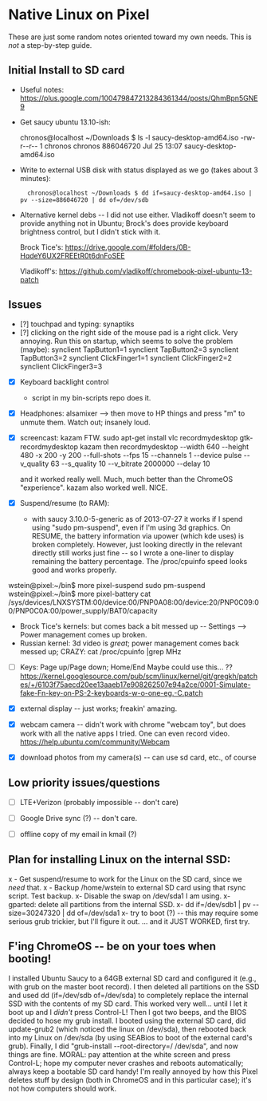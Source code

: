 # Native Linux on Pixel

These are just some random notes oriented toward my own needs.  This is *not* a step-by-step guide.

## Initial Install to SD card

- Useful notes: <https://plus.google.com/100479847213284361344/posts/QhmBpn5GNE9>

- Get saucy ubuntu 13.10-ish:

    chronos@localhost ~/Downloads $ ls -l saucy-desktop-amd64.iso -rw-r--r-- 1 chronos chronos 886046720 Jul 25 13:07 saucy-desktop-amd64.iso

- Write to external USB disk with status displayed as we go (takes about 3 minutes):

        chronos@localhost ~/Downloads $ dd if=saucy-desktop-amd64.iso | pv --size=886046720 | dd of=/dev/sdb

- Alternative kernel debs -- I did not use either.  Vladikoff doesn't seem to provide anything not in Ubuntu; Brock's does provide keyboard brightness control, but I didn't stick with it.

   Brock Tice's:  <https://drive.google.com/#folders/0B-HqdeY6UX2FREEtR0t6dnFoSEE>

   Vladikoff's:   <https://github.com/vladikoff/chromebook-pixel-ubuntu-13-patch>



## Issues

- [?] touchpad and typing: synaptiks
- [?] clicking on the right side of the mouse pad is a right click. Very annoying.  Run this on startup, which seems to solve the problem (maybe):
        synclient TapButton1=1
        synclient TapButton2=3
        synclient TapButton3=2
        synclient ClickFinger1=1
        synclient ClickFinger2=2
        synclient ClickFinger3=3
- [x] Keyboard backlight control
   - script in my bin-scripts repo does it.
- [x] Headphones:
    alsamixer --> then move to HP things and press "m" to unmute them.  Watch out; insanely loud.
- [x] screencast: kazam FTW.
        sudo apt-get install vlc recordmydesktop gtk-recordmydesktop kazam
    then
        recordmydesktop --width 640 --height 480 -x 200 -y 200 --full-shots --fps 15   --channels 1 --device pulse --v_quality 63 --s_quality 10 --v_bitrate 2000000   --delay 10

    and it worked really well. Much, much better than the ChromeOS "experience".
    kazam also worked well.  NICE.

- [x] Suspend/resume (to RAM):
   - with saucy 3.10.0-5-generic as of 2013-07-27 it works if I spend using "sudo pm-suspend", even if I'm using 3d graphics.
     On RESUME, the battery information via upower (which kde uses) is broken completely.  However, just looking directly
     in the relevant directly still works just fine -- so I wrote a one-liner to display remaining the battery percentage.
     The /proc/cpuinfo speed looks good and works properly.

wstein@pixel:~/bin$ more pixel-suspend
sudo pm-suspend
wstein@pixel:~/bin$ more pixel-battery
cat /sys/devices/LNXSYSTM:00/device:00/PNP0A08:00/device:20/PNP0C09:00/PNP0C0A:00/power_supply/BAT0/capacity

   - Brock Tice's kernels: but comes back a bit messed up -- Settings --> Power management comes up broken.
   - Russian kernel: 3d video is *great*; power management comes back messed up;  CRAZY: cat /proc/cpuinfo |grep MHz


- [ ] Keys: Page up/Page down; Home/End
      Maybe could use this... ?? <https://kernel.googlesource.com/pub/scm/linux/kernel/git/gregkh/patches/+/6103f75aecd20ee13aaeb17e908262507e94a2ce/0001-Simulate-fake-Fn-key-on-PS-2-keyboards-w-o-one-eg.-C.patch>

- [x] external display  -- just works; freakin' amazing.

- [x] webcam camera -- didn't work with chrome "webcam toy", but does work with all the native apps I tried.  One can even record video.   https://help.ubuntu.com/community/Webcam

- [x] download photos from my camera(s) -- can use sd card, etc., of course


## Low priority issues/questions

- [ ] LTE+Verizon (probably impossible -- don't care)
- [ ] Google Drive sync (?) -- don't care.
- [ ] offline copy of my email in kmail (?)


## Plan for installing Linux on the internal SSD:

x - Get suspend/resume to work for the Linux on the SD card, since we *need* that.
x - Backup /home/wstein to external SD card using that rsync script. Test backup.
x- Disable the swap on /dev/sda1 I am using.
x- gparted: delete all partitions from the internal SSD.
x- dd if=/dev/sdb1 | pv --size=30247320  | dd of=/dev/sda1
x- try to boot (?) -- this may require some serious grub trickier, but I'll figure it out.
... and it JUST WORKED, first try.


## F'ing ChromeOS -- be on your toes when booting!

I installed Ubuntu Saucy to a 64GB external SD card and configured it (e.g., with grub on the master boot record).  I then deleted all partitions on the SSD and used dd (if=/dev/sdb of=/dev/sda) to completely replace the internal SSD with the contents of my SD card.   This worked very well... until I let it boot up and I *didn't* press Control-L!   Then I got two beeps, and the BIOS decided to hose my grub install.    I booted using the external SD card, did update-grub2 (which noticed the linux on /dev/sda), then rebooted back into my Linux on /dev/sda (by using SEABios to boot of the external card's grub).  Finally, I did "grub-install --root-directory=/ /dev/sda", and now things are fine.   MORAL: pay attention at the white screen and press Control-L; hope my computer never crashes and reboots automatically;  always keep a bootable SD card handy!   I'm really annoyed by how this Pixel deletes stuff by design (both in ChromeOS and in this particular case); it's not how computers should work.


